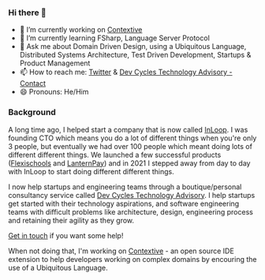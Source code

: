 ### Hi there 👋

- 🔭 I’m currently working on [Contextive](https://contextive.tech)
- 🌱 I’m currently learning FSharp, Language Server Protocol
- 💬 Ask me about Domain Driven Design, using a Ubiquitous Language, Distributed Systems Architecture, Test Driven Development, Startups & Product Management
- 📫 How to reach me: [Twitter](https://twitter.com/ChrisSimonAu) & [Dev Cycles Technology Advisory - Contact](https://devcycles.io/page/contact/)
- 😄 Pronouns: He/Him

### Background

A long time ago, I helped start a company that is now called [InLoop](https://www.inloop.com.au).  I was founding CTO which means you do a lot of different things when you're only 3 people, but eventually we had over 100 people which meant doing lots of different different things.  We launched a few successful products ([Flexischools](https://www.flexischools.com.au) and [LanternPay](https://lanternpay.com)) and in 2021 I stepped away from day to day with InLoop to start doing different different things.

I now help startups and engineering teams through a boutique/personal consultancy service called [Dev Cycles Technology Advisory](https://devcycles.io/page/consulting/).  I help startups get started with their technology aspirations, and software engineering teams with difficult problems like architecture, design, engineering process and retaining their agility as they grow.

[Get in touch](https://devcycles.io/page/contact/) if you want some help!

When not doing that, I'm working on [Contextive](https://github.com/dev-cycles/contextive) - an open source IDE extension to help developers working on complex domains by encouring the use of a Ubiquitous Language.
